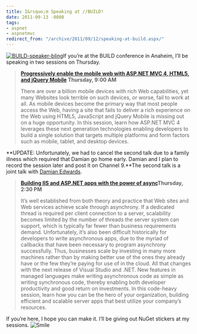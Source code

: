 ```yaml
---
title: I&rsquo;m Speaking at //BUILD!
date: 2011-09-13 -0800
tags:
- aspnet
- aspnetmvc
redirect_from: "/archive/2011/09/12/speaking-at-build.aspx/"
---
```


[![BUILD-speaker-bling](https://haacked.com/images/haacked_com/WindowsLiveWriter/Im-Speaking-at-BUILD_BE99/BUILD-speaker-bling_thumb.png "BUILD-speaker-bling")](https://haacked.com/images/haacked_com/WindowsLiveWriter/Im-Speaking-at-BUILD_BE99/BUILD-speaker-bling_2.png)If
you’re at the BUILD conference in Anaheim, I’ll be speaking in two
sessions on Thursday.

> **[Progressively enable the mobile web with ASP.NET MVC 4, HTML5, and
> jQuery
> Mobile](http://channel9.msdn.com/events/BUILD/BUILD2011/TOOL-803T)
> Thursday, 9:00 AM**
>
> There are over a billion mobile devices with rich Web capabilities,
> yet many Websites look terrible on such devices, or worse, fail to
> work at all. As mobile devices become the primary way that most people
> access the Web, having a site that fails to deliver a rich experience
> on the Web using HTML5, JavaScript and jQuery Mobile is missing out on
> a huge opportunity. In this session, learn how ASP.NET MVC 4 leverages
> these next generation technologies enabling developers to build a
> single solution that targets multiple platforms and form factors such
> as mobile, tablet, and desktop devices.

**UPDATE: Unfortunately, we had to cancel the second talk due to a
family illness which required that Damian go home early. Damian and I
plan to record the session later and post it on Channel 9.**The second
talk is a joint talk with [Damian
Edwards](http://damianedwards.wordpress.com/ "Damian Edwards"). 

> [**Building IIS and ASP.NET apps with the power of
> async**](http://channel9.msdn.com/events/BUILD/BUILD2011/SAC-804T "Async and ASP.NET abstract")**Thursday,
> 2:30 PM**
>
> It’s well established from both theory and practice that Web sites and
> Web services achieve scale through asynchrony. If a dedicated thread
> is required per client connection to a server, scalability becomes
> limited by the number of threads the server system can support, which
> is typically far fewer than business requirements demand.
> Unfortunately, it’s also been difficult historically for developers to
> write asynchronous apps, due to the myriad of callbacks that have been
> necessary to program asynchrony successfully. Thus, businesses scale
> by investing in many more machines rather than by making better use of
> the ones they already have or the few they’re paying for use of in the
> cloud. All that changes with the next release of Visual Studio and
> .NET. New features in managed languages make writing asynchronous code
> as simple as writing synchronous code, thereby enabling both developer
> productivity and good return on investments. In this code-heavy
> session, learn how you can be the hero of your organization, building
> efficient and scalable server apps that best utilize your company’s
> resources.

If you’re here, I hope you can make it. I’ll be giving out NuGet
stickers at my sessions.
![Smile](https://haacked.com/images/haacked_com/WindowsLiveWriter/Im-Speaking-at-BUILD_BE99/wlEmoticon-smile_2.png)

